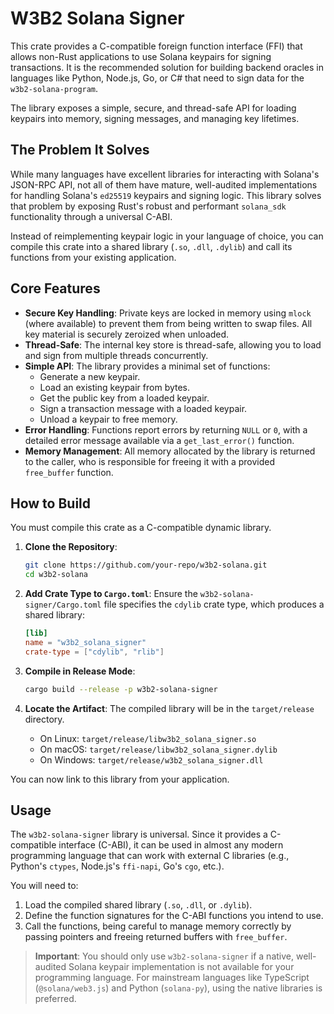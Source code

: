 # W3B2 Solana Signer

This crate provides a C-compatible foreign function interface (FFI) that allows non-Rust applications to use Solana keypairs for signing transactions. It is the recommended solution for building backend oracles in languages like Python, Node.js, Go, or C# that need to sign data for the `w3b2-solana-program`.

The library exposes a simple, secure, and thread-safe API for loading keypairs into memory, signing messages, and managing key lifetimes.

## The Problem It Solves

While many languages have excellent libraries for interacting with Solana's JSON-RPC API, not all of them have mature, well-audited implementations for handling Solana's `ed25519` keypairs and signing logic. This library solves that problem by exposing Rust's robust and performant `solana_sdk` functionality through a universal C-ABI.

Instead of reimplementing keypair logic in your language of choice, you can compile this crate into a shared library (`.so`, `.dll`, `.dylib`) and call its functions from your existing application.

## Core Features

- **Secure Key Handling**: Private keys are locked in memory using `mlock` (where available) to prevent them from being written to swap files. All key material is securely zeroized when unloaded.
- **Thread-Safe**: The internal key store is thread-safe, allowing you to load and sign from multiple threads concurrently.
- **Simple API**: The library provides a minimal set of functions:
    - Generate a new keypair.
    - Load an existing keypair from bytes.
    - Get the public key from a loaded keypair.
    - Sign a transaction message with a loaded keypair.
    - Unload a keypair to free memory.
- **Error Handling**: Functions report errors by returning `NULL` or `0`, with a detailed error message available via a `get_last_error()` function.
- **Memory Management**: All memory allocated by the library is returned to the caller, who is responsible for freeing it with a provided `free_buffer` function.

## How to Build

You must compile this crate as a C-compatible dynamic library.

1.  **Clone the Repository**:
    ```bash
    git clone https://github.com/your-repo/w3b2-solana.git
    cd w3b2-solana
    ```

2.  **Add Crate Type to `Cargo.toml`**:
    Ensure the `w3b2-solana-signer/Cargo.toml` file specifies the `cdylib` crate type, which produces a shared library:
    ```toml
    [lib]
    name = "w3b2_solana_signer"
    crate-type = ["cdylib", "rlib"]
    ```

3.  **Compile in Release Mode**:
    ```bash
    cargo build --release -p w3b2-solana-signer
    ```

4.  **Locate the Artifact**:
    The compiled library will be in the `target/release` directory.
    -   On Linux: `target/release/libw3b2_solana_signer.so`
    -   On macOS: `target/release/libw3b2_solana_signer.dylib`
    -   On Windows: `target/release/w3b2_solana_signer.dll`

You can now link to this library from your application.

## Usage

The `w3b2-solana-signer` library is universal. Since it provides a C-compatible interface (C-ABI), it can be used in almost any modern programming language that can work with external C libraries (e.g., Python's `ctypes`, Node.js's `ffi-napi`, Go's `cgo`, etc.).

You will need to:
1.  Load the compiled shared library (`.so`, `.dll`, or `.dylib`).
2.  Define the function signatures for the C-ABI functions you intend to use.
3.  Call the functions, being careful to manage memory correctly by passing pointers and freeing returned buffers with `free_buffer`.

> **Important**: You should only use `w3b2-solana-signer` if a native, well-audited Solana keypair implementation is not available for your programming language. For mainstream languages like TypeScript (`@solana/web3.js`) and Python (`solana-py`), using the native libraries is preferred.